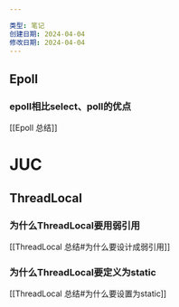 ```yaml
---

类型: 笔记
创建日期: 2024-04-04
修改日期: 2024-04-04
---
```



## Epoll
### epoll相比select、poll的优点
[[Epoll 总结]]
# JUC
## ThreadLocal

### 为什么ThreadLocal要用弱引用
[[ThreadLocal 总结#为什么要设计成弱引用]]

### 为什么ThreadLocal要定义为static
[[ThreadLocal 总结#为什么要设置为static]]
